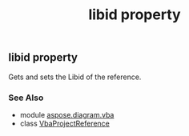 ﻿---
title: libid property
second_title: Aspose.Diagram for Python via .NET API References
description: 
type: docs
weight: 40
url: /python-net/aspose.diagram.vba/vbaprojectreference/libid/
is_root: false
---

## libid property


Gets and sets the Libid of the reference.

### See Also
* module [aspose.diagram.vba](../../)
* class [VbaProjectReference](/diagram/python-net/aspose.diagram.vba/vbaprojectreference)
